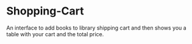 # Shopping-Cart
An interface to add books to library shipping cart and then shows you a table with your cart and the total price.
